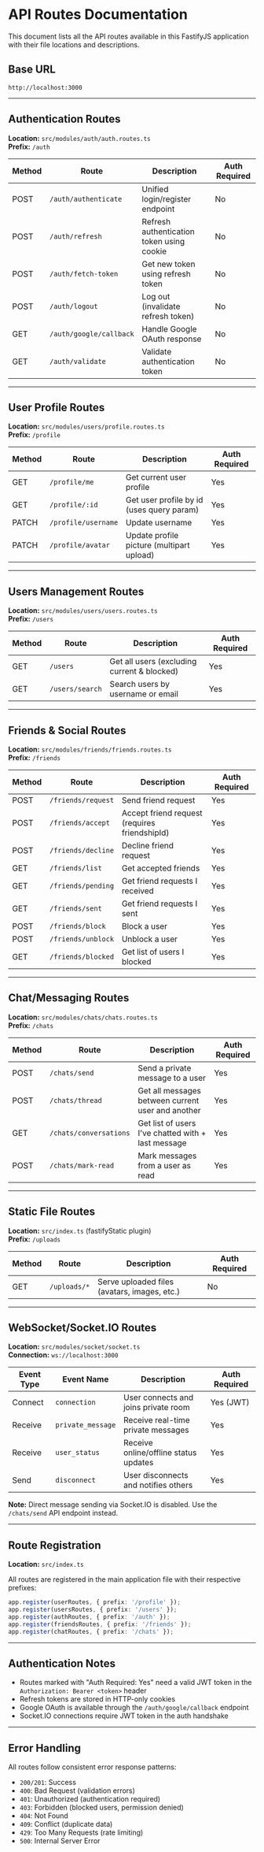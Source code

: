 # API Routes Documentation

This document lists all the API routes available in this FastifyJS application with their file locations and descriptions.

## Base URL
`http://localhost:3000`

---

## Authentication Routes
**Location:** `src/modules/auth/auth.routes.ts`  
**Prefix:** `/auth`

| Method | Route                     | Description                                    | Auth Required |
|--------|---------------------------|------------------------------------------------|---------------|
| POST   | `/auth/authenticate`      | Unified login/register endpoint                | No            |
| POST   | `/auth/refresh`           | Refresh authentication token using cookie     | No            |
| POST   | `/auth/fetch-token`       | Get new token using refresh token             | No            |
| POST   | `/auth/logout`            | Log out (invalidate refresh token)            | No            |
| GET    | `/auth/google/callback`   | Handle Google OAuth response                   | No            |
| GET    | `/auth/validate`          | Validate authentication token                  | No            |

---

## User Profile Routes  
**Location:** `src/modules/users/profile.routes.ts`  
**Prefix:** `/profile`

| Method | Route                     | Description                                    | Auth Required |
|--------|---------------------------|------------------------------------------------|---------------|
| GET    | `/profile/me`             | Get current user profile                       | Yes           |
| GET    | `/profile/:id`            | Get user profile by id (uses query param)     | Yes           |
| PATCH  | `/profile/username`       | Update username                                | Yes           |
| PATCH  | `/profile/avatar`         | Update profile picture (multipart upload)     | Yes           |

---

## Users Management Routes
**Location:** `src/modules/users/users.routes.ts`  
**Prefix:** `/users`

| Method | Route                     | Description                                    | Auth Required |
|--------|---------------------------|------------------------------------------------|---------------|
| GET    | `/users`                  | Get all users (excluding current & blocked)   | Yes           |
| GET    | `/users/search`           | Search users by username or email             | Yes           |

---

## Friends & Social Routes
**Location:** `src/modules/friends/friends.routes.ts`  
**Prefix:** `/friends`

| Method | Route                     | Description                                    | Auth Required |
|--------|---------------------------|------------------------------------------------|---------------|
| POST   | `/friends/request`        | Send friend request                            | Yes           |
| POST   | `/friends/accept`         | Accept friend request (requires friendshipId) | Yes           |
| POST   | `/friends/decline`        | Decline friend request                         | Yes           |
| GET    | `/friends/list`           | Get accepted friends                           | Yes           |
| GET    | `/friends/pending`        | Get friend requests I received                 | Yes           |
| GET    | `/friends/sent`           | Get friend requests I sent                     | Yes           |
| POST   | `/friends/block`          | Block a user                                   | Yes           |
| POST   | `/friends/unblock`        | Unblock a user                                 | Yes           |
| GET    | `/friends/blocked`        | Get list of users I blocked                    | Yes           |

---

## Chat/Messaging Routes
**Location:** `src/modules/chats/chats.routes.ts`  
**Prefix:** `/chats`

| Method | Route                     | Description                                    | Auth Required |
|--------|---------------------------|------------------------------------------------|---------------|
| POST   | `/chats/send`             | Send a private message to a user               | Yes           |
| POST   | `/chats/thread`           | Get all messages between current user and another | Yes        |
| GET    | `/chats/conversations`    | Get list of users I've chatted with + last message | Yes      |
| POST   | `/chats/mark-read`        | Mark messages from a user as read             | Yes           |

---

## Static File Routes
**Location:** `src/index.ts` (fastifyStatic plugin)  
**Prefix:** `/uploads`

| Method | Route                     | Description                                    | Auth Required |
|--------|---------------------------|------------------------------------------------|---------------|
| GET    | `/uploads/*`              | Serve uploaded files (avatars, images, etc.)  | No            |

---

## WebSocket/Socket.IO Routes
**Location:** `src/modules/socket/socket.ts`  
**Connection:** `ws://localhost:3000`

| Event Type | Event Name                | Description                                    | Auth Required |
|------------|---------------------------|------------------------------------------------|---------------|
| Connect    | `connection`              | User connects and joins private room           | Yes (JWT)     |
| Receive    | `private_message`         | Receive real-time private messages             | Yes           |
| Receive    | `user_status`             | Receive online/offline status updates         | Yes           |
| Send       | `disconnect`              | User disconnects and notifies others          | Yes           |

**Note:** Direct message sending via Socket.IO is disabled. Use the `/chats/send` API endpoint instead.

---

## Route Registration
**Location:** `src/index.ts`

All routes are registered in the main application file with their respective prefixes:

```typescript
app.register(userRoutes, { prefix: '/profile' });
app.register(usersRoutes, { prefix: '/users' });
app.register(authRoutes, { prefix: '/auth' });
app.register(friendsRoutes, { prefix: '/friends' });
app.register(chatRoutes, { prefix: '/chats' });
```

---

## Authentication Notes

- Routes marked with "Auth Required: Yes" need a valid JWT token in the `Authorization: Bearer <token>` header
- Refresh tokens are stored in HTTP-only cookies
- Google OAuth is available through the `/auth/google/callback` endpoint
- Socket.IO connections require JWT token in the auth handshake

---

## Error Handling

All routes follow consistent error response patterns:
- `200/201`: Success
- `400`: Bad Request (validation errors)
- `401`: Unauthorized (authentication required)
- `403`: Forbidden (blocked users, permission denied)
- `404`: Not Found
- `409`: Conflict (duplicate data)
- `429`: Too Many Requests (rate limiting)
- `500`: Internal Server Error